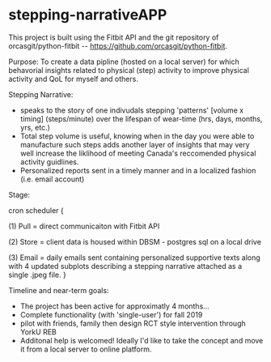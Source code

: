 # stepping-narrativeAPP

This project is built using the Fitbit API and the git repository of orcasgit/python-fitbit -- https://github.com/orcasgit/python-fitbit.

Purpose:
To create a data pipline (hosted on a local server) for which behavorial insights related to physical (step) activity to improve physical activity and QoL for myself and others. 

Stepping Narrative:
- speaks to the story of one indivudals stepping 'patterns' [volume x timing] (steps/minute) over the lifespan of wear-time (hrs, days, months, yrs, etc.)
- Total step volume is useful, knowing when in the day you were able to manufacture such steps adds another layer of insights that may very well increase the liklihood of meeting Canada's reccomended physical activity guidlines. 
- Personalized reports sent in a timely manner and in a localized fashion (i.e. email account)

Stage: 

cron scheduler {

(1) Pull = direct communicaiton with Fitbit API

(2) Store = client data is housed within DBSM - postgres sql on a local drive

(3) Email = daily emails sent containing personalized supportive texts along with 4 updated subplots describing a stepping narrative attached as a single .jpeg file. 
                } 

Timeline and near-term goals:
- The project has been active for approximatly 4 months...
- Complete functionality (with 'single-user') for fall 2019
- pilot with friends, family then design RCT style intervention through YorkU REB
- Additonal help is welcomed! Ideally I'd like to take the concept and move it from a local server to online platform. 
